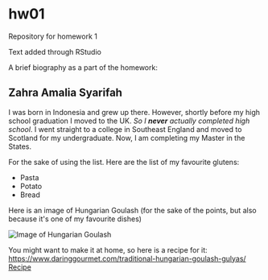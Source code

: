 # hw01
Repository for homework 1

Text added through RStudio

A brief biography as a part of the homework:

## Zahra Amalia Syarifah
I was born in Indonesia and grew up there. However, shortly before my high school graduation I moved to the UK. *So I **never** actually completed high school*. I went straight to a college in Southeast England and moved to Scotland for my undergraduate. Now, I am completing my Master in the States.

For the sake of using the list. Here are the list of my favourite glutens:
* Pasta
* Potato
* Bread

Here is an image of Hungarian Goulash (for the sake of the points, but also because it's one of my favourite dishes)

![Image of Hungarian Goulash](http://img.taste.com.au/JCSA2ji6/w720-h480-cfill-q80/taste/2016/11/goulash-soup-75934-1.jpeg)

You might want to make it at home, so here is a recipe for it:
https://www.daringgourmet.com/traditional-hungarian-goulash-gulyas/ 
[Recipe](https://www.daringgourmet.com/traditional-hungarian-goulash-gulyas/)